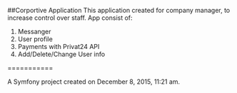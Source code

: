 ##Corportive Application 
This application created for company manager, to increase control over staff.
App consist of:
  1. Messanger
  2. User profile
  3. Payments with Privat24 API
  4. Add/Delete/Change User info
  
===========

A Symfony project created on December 8, 2015, 11:21 am.
